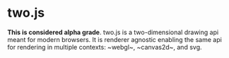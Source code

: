 two.js
======

__This is considered alpha grade__. two.js is a two-dimensional drawing api meant for modern browsers. It is renderer agnostic enabling the same api for rendering in multiple contexts: ~webgl~, ~canvas2d~, and svg.